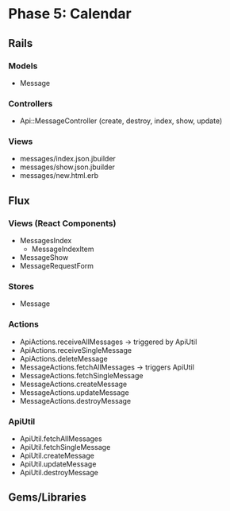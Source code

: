 # Phase 5: Calendar

## Rails
### Models
* Message

### Controllers
* Api::MessageController (create, destroy, index, show, update)

### Views
* messages/index.json.jbuilder
* messages/show.json.jbuilder
* messages/new.html.erb

## Flux
### Views (React Components)
* MessagesIndex
  - MessageIndexItem
* MessageShow
* MessageRequestForm

### Stores
* Message

### Actions
* ApiActions.receiveAllMessages -> triggered by ApiUtil
* ApiActions.receiveSingleMessage
* ApiActions.deleteMessage
* MessageActions.fetchAllMessages -> triggers ApiUtil
* MessageActions.fetchSingleMessage
* MessageActions.createMessage
* MessageActions.updateMessage
* MessageActions.destroyMessage

### ApiUtil
* ApiUtil.fetchAllMessages
* ApiUtil.fetchSingleMessage
* ApiUtil.createMessage
* ApiUtil.updateMessage
* ApiUtil.destroyMessage

## Gems/Libraries
